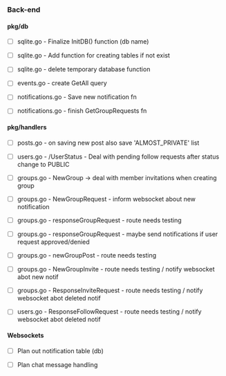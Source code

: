 ### Back-end

#### pkg/db

- [ ] sqlite.go - Finalize InitDB() function (db name)
- [ ] sqlite.go - Add function for creating tables if not exist
- [ ] sqlite.go - delete temporary database function

- [ ] events.go - create GetAll query
- [ ] notifications.go - Save new notification fn
- [ ] notifications.go - finish GetGroupRequests fn

#### pkg/handlers

- [ ] posts.go - on saving new post also save 'ALMOST_PRIVATE' list
- [ ] users.go - /UserStatus - Deal with pending follow requests after status change to PUBLIC
- [ ] groups.go - NewGroup -> deal with member invitations when creating group
- [ ] groups.go - NewGroupRequest - inform websocket about new notification 
- [ ] groups.go - responseGroupRequest - route needs testing
- [ ] groups.go - responseGroupRequest - maybe send notifications if user request approved/denied 
- [ ] groups.go - newGroupPost - route needs testing
- [ ] groups.go - NewGroupInvite - route needs testing / notify websocket abot new notif

- [ ] groups.go - ResponseInviteRequest - route needs testing / notify websocket abot deleted notif
- [ ] users.go - ResponseFollowRequest - route needs testing / notify websocket abot deleted notif

#### Websockets

- [ ] Plan out notification table (db)
- [ ] Plan chat message handling


